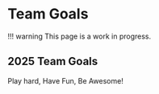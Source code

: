 # Team Goals

!!! warning
    This page is a work in progress.

## 2025 Team Goals

Play hard, Have Fun, Be Awesome!
